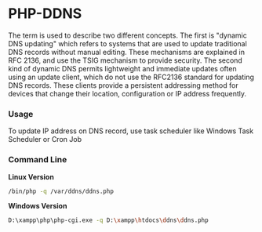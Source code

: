 # PHP-DDNS

The term is used to describe two different concepts. The first is "dynamic DNS updating" which refers to systems that are used to update traditional DNS records without manual editing. These mechanisms are explained in RFC 2136, and use the TSIG mechanism to provide security. The second kind of dynamic DNS permits lightweight and immediate updates often using an update client, which do not use the RFC2136 standard for updating DNS records. These clients provide a persistent addressing method for devices that change their location, configuration or IP address frequently. 

### Usage

To update IP address on DNS record, use task scheduler like Windows Task Scheduler or Cron Job

### Command Line

**Linux Version**

```sh
/bin/php -q /var/ddns/ddns.php
```

**Windows Version**

```sh
D:\xampp\php\php-cgi.exe -q D:\xampp\htdocs\ddns\ddns.php
```

